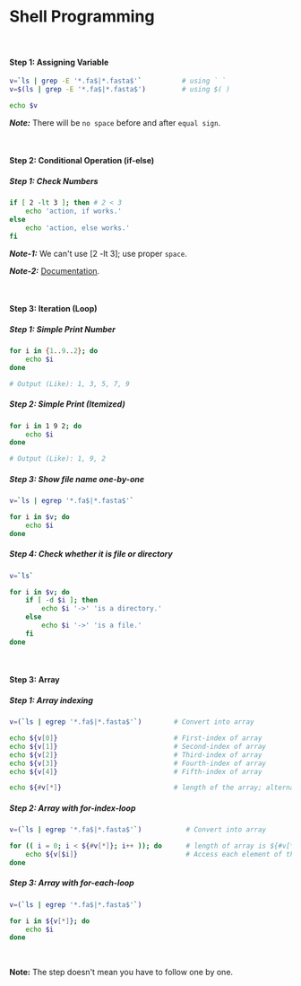 # Shell Programming

&nbsp;

#### Step 1: Assigning Variable
```sh
v=`ls | grep -E '*.fa$|*.fasta$'`          # using ` `
v=$(ls | grep -E '*.fa$|*.fasta$')         # using $( )

echo $v
```
***Note:*** There will be `no space` before and after `equal sign`.

&nbsp;
&nbsp;

#### Step 2: Conditional Operation (if-else)

##### Step 1: Check Numbers
```sh
if [ 2 -lt 3 ]; then # 2 < 3
    echo 'action, if works.'
else
    echo 'action, else works.'
fi
```

***Note-1:*** We can't use [2 -lt 3]; use proper `space`.

***Note-2:*** [Documentation](https://www.linuxtechi.com/compare-numbers-strings-files-in-bash-script/).

&nbsp;
&nbsp;

#### Step 3: Iteration (Loop)

##### Step 1: Simple Print Number
```sh
for i in {1..9..2}; do
    echo $i
done

# Output (Like): 1, 3, 5, 7, 9
```

##### Step 2: Simple Print (Itemized)
```sh
for i in 1 9 2; do
    echo $i
done

# Output (Like): 1, 9, 2
```

##### Step 3: Show file name one-by-one
```sh
v=`ls | egrep '*.fa$|*.fasta$'`

for i in $v; do
    echo $i
done
```

##### Step 4: Check whether it is file or directory
```sh
v=`ls`

for i in $v; do
    if [ -d $i ]; then
        echo $i '->' 'is a directory.'
    else
        echo $i '->' 'is a file.'
    fi
done
```

&nbsp;
&nbsp;

#### Step 3: Array

##### Step 1: Array indexing
```sh
v=(`ls | egrep '*.fa$|*.fasta$'`)        # Convert into array 

echo ${v[0]}                             # First-index of array
echo ${v[1]}                             # Second-index of array
echo ${v[2]}                             # Third-index of array
echo ${v[3]}                             # Fourth-index of array
echo ${v[4]}                             # Fifth-index of array

echo ${#v[*]}                            # length of the array; alternatively ${#v[@]} 
```

##### Step 2: Array with for-index-loop
```sh
v=(`ls | egrep '*.fa$|*.fasta$'`)           # Convert into array

for (( i = 0; i < ${#v[*]}; i++ )); do      # length of array is ${#v[*]} or ${#v[@]} 
    echo ${v[$i]}                           # Access each element of the array
done
```

##### Step 3: Array with for-each-loop
```sh
v=(`ls | egrep '*.fa$|*.fasta$'`)

for i in ${v[*]}; do
    echo $i
done
```


&nbsp;
&nbsp;

**Note:** The step doesn't mean you have to follow one by one.
